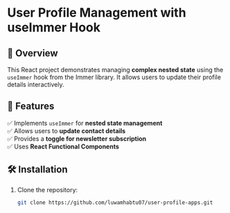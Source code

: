 # User Profile Management with useImmer Hook

## 📌 Overview
This React project demonstrates managing **complex nested state** using the `useImmer` hook from the Immer library. It allows users to update their profile details interactively.

## 🚀 Features
✅ Implements `useImmer` for **nested state management**  
✅ Allows users to **update contact details**  
✅ Provides a **toggle for newsletter subscription**  
✅ Uses **React Functional Components**  

## 🛠️ Installation
1. Clone the repository:
   ```sh
   git clone https://github.com/luwamhabtu07/user-profile-apps.git
